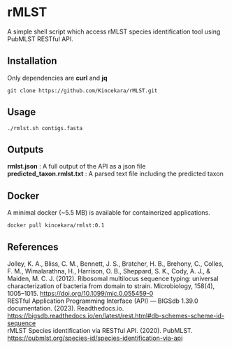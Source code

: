 # rMLST
A simple shell script which access rMLST species identification tool using PubMLST RESTful API.

## Installation
Only dependencies are **curl** and **jq**
```
git clone https://github.com/Kincekara/rMLST.git
```

## Usage
```
./rmlst.sh contigs.fasta
```

## Outputs
**rmlst.json** : A full output of the API as a json file<br>
**predicted_taxon.rmlst.txt** : A parsed text file including the predicted taxon

## Docker
A minimal docker (~5.5 MB) is available for containerized applications.
```
docker pull kincekara/rmlst:0.1
```
## References
Jolley, K. A., Bliss, C. M., Bennett, J. S., Bratcher, H. B., Brehony, C., Colles, F. M., Wimalarathna, H., Harrison, O. B., Sheppard, S. K., Cody, A. J., & Maiden, M. C. J. (2012). Ribosomal multilocus sequence typing: universal characterization of bacteria from domain to strain. Microbiology, 158(4), 1005–1015. https://doi.org/10.1099/mic.0.055459-0<br>
RESTful Application Programming Interface (API) — BIGSdb 1.39.0 documentation. (2023). Readthedocs.io. https://bigsdb.readthedocs.io/en/latest/rest.html#db-schemes-scheme-id-sequence‌<br>
rMLST Species identification via RESTful API. (2020). PubMLST. https://pubmlst.org/species-id/species-identification-via-api


‌
‌
